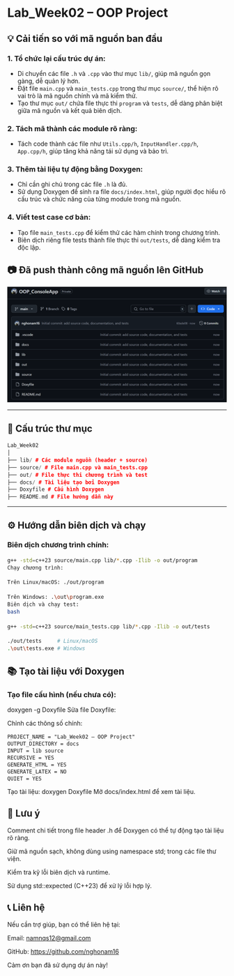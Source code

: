 # Lab_Week02 – OOP Project

## 💡 Cải tiến so với mã nguồn ban đầu

### 1. Tổ chức lại cấu trúc dự án:
- Di chuyển các file `.h` và `.cpp` vào thư mục `lib/`, giúp mã nguồn gọn gàng, dễ quản lý hơn.
- Đặt file `main.cpp` và `main_tests.cpp` trong thư mục `source/`, thể hiện rõ vai trò là mã nguồn chính và mã kiểm thử.
- Tạo thư mục `out/` chứa file thực thi `program` và `tests`, dễ dàng phân biệt giữa mã nguồn và kết quả biên dịch.

### 2. Tách mã thành các module rõ ràng:
- Tách code thành các file như `Utils.cpp/h`, `InputHandler.cpp/h`, `App.cpp/h`, giúp tăng khả năng tái sử dụng và bảo trì.

### 3. Thêm tài liệu tự động bằng Doxygen:
- Chỉ cần ghi chú trong các file `.h` là đủ.
- Sử dụng Doxygen để sinh ra file `docs/index.html`, giúp người đọc hiểu rõ cấu trúc và chức năng của từng module trong mã nguồn.

### 4. Viết test case cơ bản:
- Tạo file `main_tests.cpp` để kiểm thử các hàm chính trong chương trình.
- Biên dịch riêng file tests thành file thực thi `out/tests`, dễ dàng kiểm tra độc lập.

## 📷 Đã push thành công mã nguồn lên GitHub

![Push thành công lên GitHub](push_github.png)

---

## 📁 Cấu trúc thư mục
```cpp
Lab_Week02
│
├── lib/ # Các module nguồn (header + source)
├── source/ # File main.cpp và main_tests.cpp
├── out/ # File thực thi chương trình và test
├── docs/ # Tài liệu tạo bởi Doxygen
├── Doxyfile # Cấu hình Doxygen
├── README.md # File hướng dẫn này
```
---

## ⚙️ Hướng dẫn biên dịch và chạy

### Biên dịch chương trình chính:

```bash
g++ -std=c++23 source/main.cpp lib/*.cpp -Ilib -o out/program
Chạy chương trình:

Trên Linux/macOS: ./out/program

Trên Windows: .\out\program.exe
Biên dịch và chạy test:
bash

g++ -std=c++23 source/main_tests.cpp lib/*.cpp -Ilib -o out/tests

./out/tests     # Linux/macOS
.\out\tests.exe # Windows
```
## 📚 Tạo tài liệu với Doxygen
### Tạo file cấu hình (nếu chưa có):

doxygen -g Doxyfile
Sửa file Doxyfile:

Chỉnh các thông số chính:
```
PROJECT_NAME = "Lab_Week02 – OOP Project"
OUTPUT_DIRECTORY = docs
INPUT = lib source
RECURSIVE = YES
GENERATE_HTML = YES
GENERATE_LATEX = NO
QUIET = YES
```
Tạo tài liệu: doxygen Doxyfile
Mở docs/index.html để xem tài liệu.

## 📝 Lưu ý
Comment chi tiết trong file header .h để Doxygen có thể tự động tạo tài liệu rõ ràng.

Giữ mã nguồn sạch, không dùng using namespace std; trong các file thư viện.

Kiểm tra kỹ lỗi biên dịch và runtime.

Sử dụng std::expected (C++23) để xử lý lỗi hợp lý.

## 📞 Liên hệ
Nếu cần trợ giúp, bạn có thể liên hệ tại:

Email: namnqs12@gmail.com

GitHub: https://github.com/nghonam16

Cảm ơn bạn đã sử dụng dự án này!